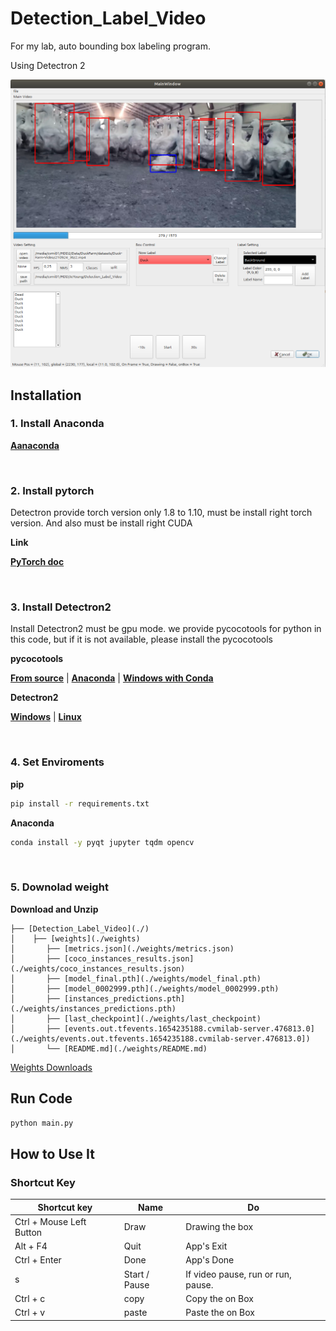 # __Detection_Label_Video__

For my lab, auto bounding box labeling program. 

Using Detectron 2

![Main](./imgs/Example_ALL.png)

## __Installation__

### 1. Install Anaconda

[__Aanaconda__](https://www.anaconda.com/products/distribution)

<br/>

### 2. Install pytorch

Detectron provide torch version only 1.8 to 1.10, must be install right torch version.
And also must be install right CUDA

__Link__

[__PyTorch doc__](https://pytorch.org/get-started/previous-versions)

<br/>

### 3. Install Detectron2

Install Detectron2 must be gpu mode.
we provide pycocotools for python in this code, but if it is not available, please install the pycocotools

__pycocotools__

[__From source__](https://github.com/cocodataset/cocoapi) | 
[__Anaconda__](https://anaconda.org/conda-forge/pycocotools) | 
[__Windows with Conda__](https://mkwilson.tistory.com/210)

__Detectron2__

[__Windows__](https://medium.com/@yogeshkumarpilli/how-to-install-detectron2-on-windows-10-or-11-2021-aug-with-the-latest-build-v0-5-c7333909676f) | 
[__Linux__](https://detectron2.readthedocs.io/en/latest/tutorials/install.html)

<br/>

### 4. Set Enviroments

__pip__
```cmd
pip install -r requirements.txt
```

__Anaconda__
```cmd
conda install -y pyqt jupyter tqdm opencv
```
<br/>

### 5. Downolad weight


__Download and Unzip__

```
├── [Detection_Label_Video](./)
│    ├── [weights](./weights)
│       ├── [metrics.json](./weights/metrics.json)
│       ├── [coco_instances_results.json](./weights/coco_instances_results.json)
│       ├── [model_final.pth](./weights/model_final.pth)
│       ├── [model_0002999.pth](./weights/model_0002999.pth)
│       ├── [instances_predictions.pth](./weights/instances_predictions.pth)
│       ├── [last_checkpoint](./weights/last_checkpoint)
│       ├── [events.out.tfevents.1654235188.cvmilab-server.476813.0](./weights/events.out.tfevents.1654235188.cvmilab-server.476813.0])
│       └── [README.md](./weights/README.md)
```

[Weights Downloads](https://drive.google.com/file/d/1NbJGUSSih5AbkO9vQYGhsuOVko5A34zB/view?usp=sharing)



## __Run Code__
``` cmd
python main.py
```

## __How to Use It__

### Shortcut Key
| Shortcut key |  Name  |  Do        |
|   ---        |   ---  |    ---     |
| Ctrl + Mouse Left Button     | Draw   | Drawing the box |
| Alt + F4     | Quit   | App's Exit |
| Ctrl + Enter | Done   | App's Done |
| s     | Start / Pause   | If video pause, run or run, pause. |
| Ctrl + c     | copy  | Copy the on Box |
| Ctrl + v     | paste  | Paste the on Box |